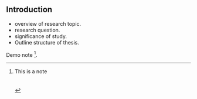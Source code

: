 ## Introduction

- overview of research topic.
-  research question.
-  significance of study.
- Outline structure of thesis.




Demo note [^unenote].

[^unenote]: This is a note <br><br><br>


